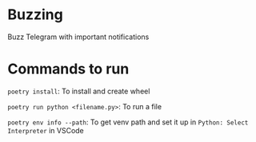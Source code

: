 # Buzzing

Buzz Telegram with important notifications

# Commands to run

`poetry install`: To install and create wheel

`poetry run python <filename.py>`: To run a file

`poetry env info --path`: To get venv path and set it up in `Python: Select Interpreter` in VSCode